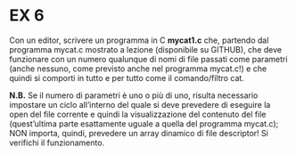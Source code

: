 # EX 6
Con un editor, scrivere un programma in C **mycat1.c** che, partendo dal programma mycat.c mostrato a lezione
(disponibile su GITHUB), che deve funzionare con un numero qualunque di nomi di file passati come parametri (anche
nessuno, come previsto anche nel programma mycat.c!) e che quindi si comporti in tutto e per tutto come il
comando/filtro cat.

**N.B.** Se il numero di parametri è uno o più di uno, risulta necessario impostare un ciclo all’interno del quale si deve
prevedere di eseguire la open del file corrente e quindi la visualizzazione del contenuto del file (quest’ultima parte
esattamente uguale a quella del programma mycat.c); NON importa, quindi, prevedere un array dinamico di file
descriptor! Si verifichi il funzionamento.